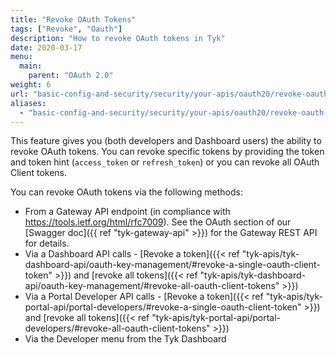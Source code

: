 ```yaml
---
title: "Revoke OAuth Tokens"
tags: ["Revoke", "Oauth"]
description: "How to revoke OAuth tokens in Tyk"
date: 2020-03-17
menu:
  main:
    parent: "OAuth 2.0"
weight: 6
url: "basic-config-and-security/security/your-apis/oauth20/revoke-oauth-tokens"
aliases:
  - "basic-config-and-security/security/your-apis/oauth20/revoke-oauth-tokens"
---
```


This feature gives you (both developers and Dashboard users) the ability to revoke OAuth tokens. You can revoke specific tokens by providing the token and token hint (`access_token` or `refresh_token`) or you can revoke all OAuth Client tokens. 

You can revoke OAuth tokens via the following methods:

* From a Gateway API endpoint (in compliance with https://tools.ietf.org/html/rfc7009). See the OAuth section of our [Swagger doc]({{ ref "tyk-gateway-api" >}}) for the Gateway REST API for details.
* Via a Dashboard API calls - [Revoke a token]({{< ref "tyk-apis/tyk-dashboard-api/oauth-key-management/#revoke-a-single-oauth-client-token" >}}) and [revoke all tokens]({{< ref "tyk-apis/tyk-dashboard-api/oauth-key-management/#revoke-all-oauth-client-tokens" >}})
* Via a Portal Developer API calls - [Revoke a token]({{< ref "tyk-apis/tyk-portal-api/portal-developers/#revoke-a-single-oauth-client-token" >}}) and [revoke all tokens]({{< ref "tyk-apis/tyk-portal-api/portal-developers/#revoke-all-oauth-client-tokens" >}})
* Via the Developer menu from the Tyk Dashboard

